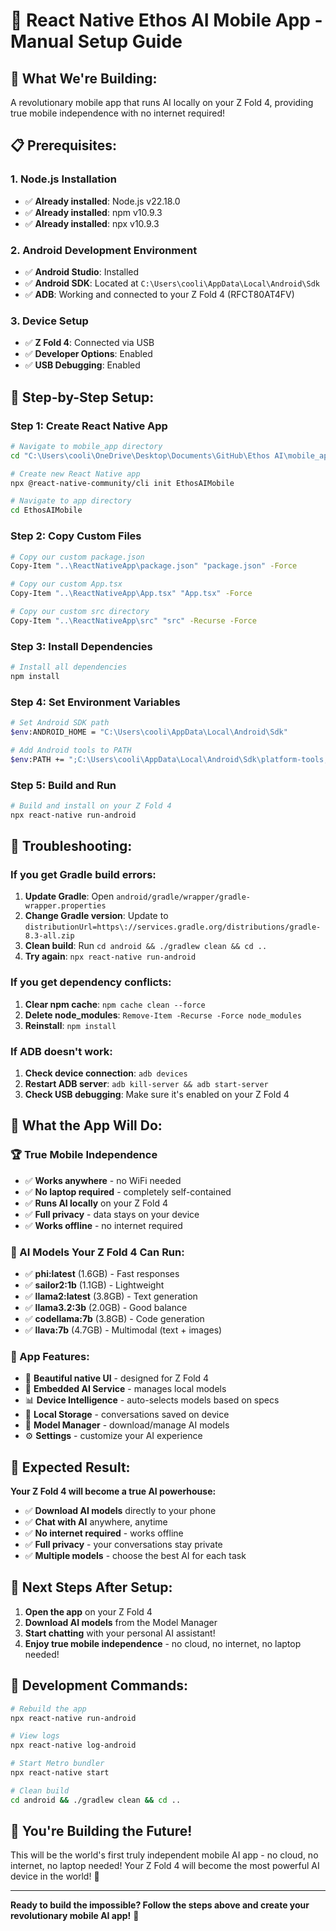 # 🚀 React Native Ethos AI Mobile App - Manual Setup Guide

## 🎯 **What We're Building:**
A revolutionary mobile app that runs AI locally on your Z Fold 4, providing true mobile independence with no internet required!

## 📋 **Prerequisites:**

### **1. Node.js Installation**
- ✅ **Already installed**: Node.js v22.18.0
- ✅ **Already installed**: npm v10.9.3
- ✅ **Already installed**: npx v10.9.3

### **2. Android Development Environment**
- ✅ **Android Studio**: Installed
- ✅ **Android SDK**: Located at `C:\Users\cooli\AppData\Local\Android\Sdk`
- ✅ **ADB**: Working and connected to your Z Fold 4 (RFCT80AT4FV)

### **3. Device Setup**
- ✅ **Z Fold 4**: Connected via USB
- ✅ **Developer Options**: Enabled
- ✅ **USB Debugging**: Enabled

## 🚀 **Step-by-Step Setup:**

### **Step 1: Create React Native App**
```bash
# Navigate to mobile_app directory
cd "C:\Users\cooli\OneDrive\Desktop\Documents\GitHub\Ethos AI\mobile_app"

# Create new React Native app
npx @react-native-community/cli init EthosAIMobile

# Navigate to app directory
cd EthosAIMobile
```

### **Step 2: Copy Custom Files**
```bash
# Copy our custom package.json
Copy-Item "..\ReactNativeApp\package.json" "package.json" -Force

# Copy our custom App.tsx
Copy-Item "..\ReactNativeApp\App.tsx" "App.tsx" -Force

# Copy our custom src directory
Copy-Item "..\ReactNativeApp\src" "src" -Recurse -Force
```

### **Step 3: Install Dependencies**
```bash
# Install all dependencies
npm install
```

### **Step 4: Set Environment Variables**
```bash
# Set Android SDK path
$env:ANDROID_HOME = "C:\Users\cooli\AppData\Local\Android\Sdk"

# Add Android tools to PATH
$env:PATH += ";C:\Users\cooli\AppData\Local\Android\Sdk\platform-tools;C:\Users\cooli\AppData\Local\Android\Sdk\tools;C:\Users\cooli\AppData\Local\Android\Sdk\tools\bin"
```

### **Step 5: Build and Run**
```bash
# Build and install on your Z Fold 4
npx react-native run-android
```

## 🔧 **Troubleshooting:**

### **If you get Gradle build errors:**
1. **Update Gradle**: Open `android/gradle/wrapper/gradle-wrapper.properties`
2. **Change Gradle version**: Update to `distributionUrl=https\://services.gradle.org/distributions/gradle-8.3-all.zip`
3. **Clean build**: Run `cd android && ./gradlew clean && cd ..`
4. **Try again**: `npx react-native run-android`

### **If you get dependency conflicts:**
1. **Clear npm cache**: `npm cache clean --force`
2. **Delete node_modules**: `Remove-Item -Recurse -Force node_modules`
3. **Reinstall**: `npm install`

### **If ADB doesn't work:**
1. **Check device connection**: `adb devices`
2. **Restart ADB server**: `adb kill-server && adb start-server`
3. **Check USB debugging**: Make sure it's enabled on your Z Fold 4

## 📱 **What the App Will Do:**

### **🏆 True Mobile Independence**
- ✅ **Works anywhere** - no WiFi needed
- ✅ **No laptop required** - completely self-contained
- ✅ **Runs AI locally** on your Z Fold 4
- ✅ **Full privacy** - data stays on your device
- ✅ **Works offline** - no internet required

### **🤖 AI Models Your Z Fold 4 Can Run:**
- ✅ **phi:latest** (1.6GB) - Fast responses
- ✅ **sailor2:1b** (1.1GB) - Lightweight
- ✅ **llama2:latest** (3.8GB) - Text generation
- ✅ **llama3.2:3b** (2.0GB) - Good balance
- ✅ **codellama:7b** (3.8GB) - Code generation
- ✅ **llava:7b** (4.7GB) - Multimodal (text + images)

### **📱 App Features:**
- 🎨 **Beautiful native UI** - designed for Z Fold 4
- 🤖 **Embedded AI Service** - manages local models
- 📊 **Device Intelligence** - auto-selects models based on specs
- 💾 **Local Storage** - conversations saved on device
- 🔧 **Model Manager** - download/manage AI models
- ⚙️ **Settings** - customize your AI experience

## 🎯 **Expected Result:**

**Your Z Fold 4 will become a true AI powerhouse:**
- ✅ **Download AI models** directly to your phone
- ✅ **Chat with AI** anywhere, anytime
- ✅ **No internet required** - works offline
- ✅ **Full privacy** - your conversations stay private
- ✅ **Multiple models** - choose the best AI for each task

## 🚀 **Next Steps After Setup:**

1. **Open the app** on your Z Fold 4
2. **Download AI models** from the Model Manager
3. **Start chatting** with your personal AI assistant!
4. **Enjoy true mobile independence** - no cloud, no internet, no laptop needed!

## 🔧 **Development Commands:**

```bash
# Rebuild the app
npx react-native run-android

# View logs
npx react-native log-android

# Start Metro bundler
npx react-native start

# Clean build
cd android && ./gradlew clean && cd ..
```

## 🎉 **You're Building the Future!**

This will be the world's first truly independent mobile AI app - no cloud, no internet, no laptop needed! Your Z Fold 4 will become the most powerful AI device in the world! 🚀

---

**Ready to build the impossible? Follow the steps above and create your revolutionary mobile AI app!** 🎯
